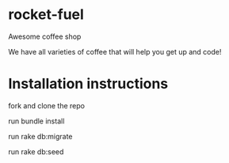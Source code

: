 # rocket-fuel
Awesome coffee shop

We have all varieties of coffee that will help you get up and code!

# Installation instructions
fork and clone the repo

run bundle install

run rake db:migrate

run rake db:seed
